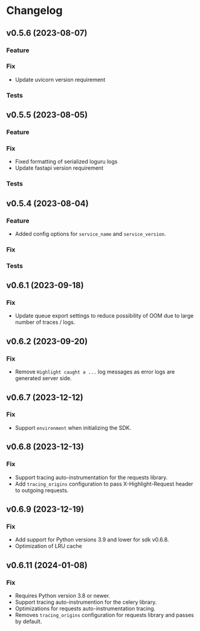 # Changelog

## v0.5.6 (2023-08-07)

### Feature

### Fix

- Update uvicorn version requirement

### Tests



## v0.5.5 (2023-08-05)

### Feature

### Fix

- Fixed formatting of serialized loguru logs
- Update fastapi version requirement

### Tests

## v0.5.4 (2023-08-04)

### Feature

- Added config options for `service_name` and `service_version`.

### Fix

### Tests

## v0.6.1 (2023-09-18)

### Fix

- Update queue export settings to reduce possibility of OOM due to large number of traces / logs.

## v0.6.2 (2023-09-20)

### Fix

- Remove `Highlight caught a ...` log messages as error logs are generated server side.

## v0.6.7 (2023-12-12)

### Fix

- Support `environment` when initializing the SDK.

## v0.6.8 (2023-12-13)

### Fix

- Support tracing auto-instrumentation for the requests library.
- Add `tracing_origins` configuration to pass X-Highlight-Request header to outgoing requests.

## v0.6.9 (2023-12-19)

### Fix

- Add support for Python versions 3.9 and lower for sdk v0.6.8.
- Optimization of LRU cache

## v0.6.11 (2024-01-08)

### Fix

- Requires Python version 3.8 or newer.
- Support tracing auto-instrumention for the celery library.
- Optimizations for requests auto-instrumentation tracing.
- Removes `tracing_origins` configuration for requests library and passes by default.